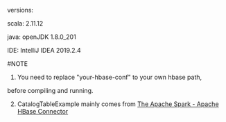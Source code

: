 versions:

scala: 2.11.12

java: openJDK 1.8.0_201

IDE: IntelliJ IDEA 2019.2.4

#NOTE

1. You need to replace "your-hbase-conf" to your own hbase path,

before compiling and running.

2. CatalogTableExample mainly comes from [The Apache Spark - Apache HBase Connector](https://github.com/sparkbyexamples/spark-hbase-connector-examples/blob/master/src/main/scala/com/sparkbyexamples/spark/hbase/dataframe/HBaseSparkRead.scala)
